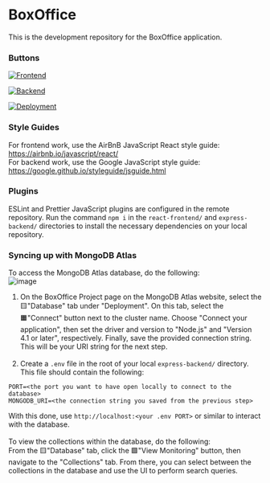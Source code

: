 # BoxOffice
This is the development repository for the BoxOffice application.

### Buttons 
[![Frontend](https://github.com/mpicazocp/BoxOffice/actions/workflows/frontend.js.yml/badge.svg?branch=main&ci-cd)](https://github.com/mpicazocp/BoxOffice/actions/workflows/frontend.js.yml)

[![Backend](https://github.com/mpicazocp/BoxOffice/actions/workflows/backend.yml/badge.svg?branch=main&ci-cd)](https://github.com/mpicazocp/BoxOffice/actions/workflows/backend.yml)

[![Deployment](https://github.com/mpicazocp/BoxOffice/actions/workflows/main_boxofficecsc307.yml/badge.svg?branch=main&ci-cd)](https://github.com/mpicazocp/BoxOffice/actions/workflows/main_boxofficecsc307.yml)

### Style Guides
For frontend work, use the AirBnB JavaScript React style guide: https://airbnb.io/javascript/react/ <br />
For backend work, use the Google JavaScript style guide: https://google.github.io/styleguide/jsguide.html

### Plugins
ESLint and Prettier JavaScript plugins are configured in the remote repository. Run the command ```npm i``` in the ```react-frontend/``` and ```express-backend/``` directories to install the necessary dependencies on your local repository.

### Syncing up with MongoDB Atlas
To access the MongoDB Atlas database, do the following: <br />
![image](https://user-images.githubusercontent.com/46510323/200495971-e1341336-d400-4800-97e3-fe45e637e525.png)
1) On the BoxOffice Project page on the MongoDB Atlas website, select the 🟨"Database" tab under "Deployment". On this tab, select the 🟧"Connect" button next to the cluster name. Choose "Connect your application", then set the driver and version to "Node.js" and "Version 4.1 or later", respectively. Finally, save the provided connection string. This will be your URI string for the next step. <br /> <br />
2) Create a ```.env``` file in the root of your local ```express-backend/``` directory. This file should contain the following: <br />
```
PORT=<the port you want to have open locally to connect to the database>
MONGODB_URI=<the connection string you saved from the previous step>
```
With this done, use ```http://localhost:<your .env PORT>``` or similar to interact with the database. </br ><br />
To view the collections within the database, do the following:<br />
From the 🟨"Database" tab, click the 🟩"View Monitoring" button, then navigate to the "Collections" tab. From there, you can select between the collections in the database and use the UI to perform search queries.
